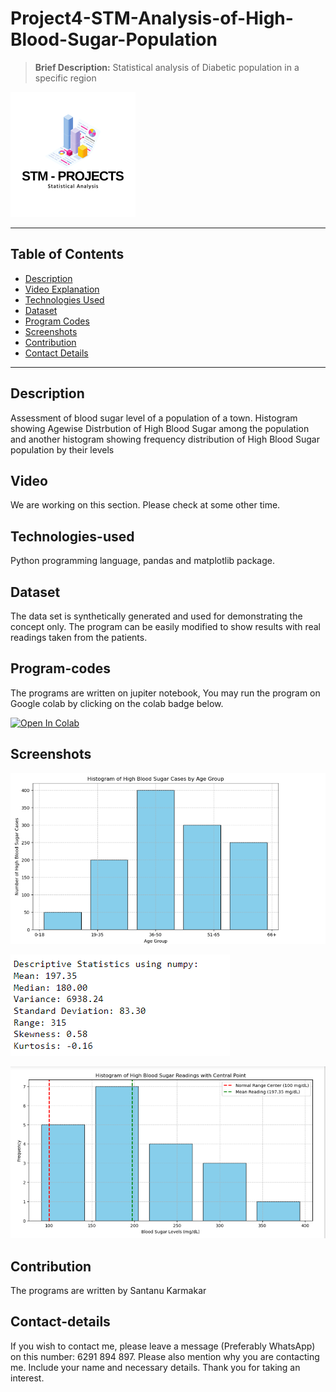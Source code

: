 # Project4-STM-Analysis-of-High-Blood-Sugar-Population
> **Brief Description:** Statistical analysis of Diabetic population in a specific region

![Project Logo](STMProjects.png)

---

## Table of Contents

- [Description](#description)
- [Video Explanation](#video)
- [Technologies Used](#technologies-used)
- [Dataset](#dataset)
- [Program Codes ](#program-codes)
- [Screenshots](#screenshots)
- [Contribution](#contributipn)
- [Contact Details](#contact-details)

---

## Description

Assessment of blood sugar level of a population of a town. Histogram showing Agewise Distrbution of High Blood Sugar among the population and another histogram showing frequency distribution of High Blood Sugar population by their levels

## Video
<!--
[![Watch the video](https://img.youtube.com/vi/tbd/hqdefault.jpg)](https://www.youtube.com/watch?v=tbd) 
-->

We are working on this section. Please check at some other time.

## Technologies-used

Python programming language, pandas and matplotlib package.

## Dataset

The data set is synthetically generated and used for demonstrating the concept only. The program can be easily modified to show results with real readings taken from the patients.

## Program-codes

The programs are written on jupiter notebook, You may run the program on Google colab by clicking on the colab badge below.

[![Open In Colab](https://colab.research.google.com/assets/colab-badge.svg)](https://colab.research.google.com/github/fromsantanu/Project4-STM-Analysis-of-High-Blood-Sugar-Population/blob/main/Project4-STM-Analysis-of-High-Blood-Sugar-Population.ipynb)

## Screenshots

![Program Output](output1.png)

![Program Output](output.png)

![Program Output](output2.png)

## Contribution

The programs are written by Santanu Karmakar

## Contact-details

If you wish to contact me, please leave a message (Preferably WhatsApp) on this number: 6291 894 897.
Please also mention why you are contacting me. Include your name and necessary details.
Thank you for taking an interest.
